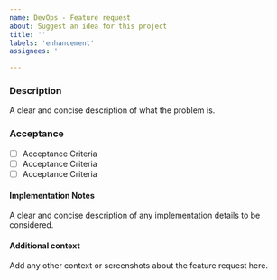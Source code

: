 ```yaml
---
name: DevOps - Feature request
about: Suggest an idea for this project
title: ''
labels: 'enhancement'
assignees: ''

---
```


### Description

A clear and concise description of what the problem is.

### Acceptance

- [ ] Acceptance Criteria 
- [ ] Acceptance Criteria 
- [ ] Acceptance Criteria 

#### Implementation Notes

A clear and concise description of any implementation details to be considered.

#### Additional context

Add any other context or screenshots about the feature request here.
